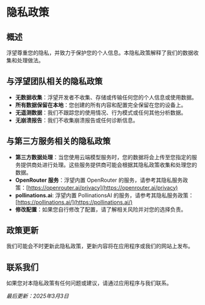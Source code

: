 # 隐私政策

## 概述

浮望尊重您的隐私，并致力于保护您的个人信息。本隐私政策解释了我们的数据收集和处理做法。

## 与浮望团队相关的隐私政策

- **无数据收集**：浮望开发者不收集、存储或传输任何您的个人信息或使用数据。
- **所有数据保留在本地**：您创建的所有内容和配置完全保留在您的设备上。
- **无遥测数据**：我们不跟踪您的使用情况、行为模式或任何其他分析数据。
- **无崩溃报告**：我们不收集崩溃报告或任何诊断信息。

## 与第三方服务相关的隐私政策

- **第三方数据处理**：当您使用云端模型服务时，您的数据将会上传至您指定的服务提供商处进行处理。这些服务提供商可能会根据其隐私政策收集和处理您的数据。
- **OpenRouter 服务**：浮望内置 OpenRouter 的服务，请参考其隐私服务政策：[https://openrouter.ai/privacy](https://openrouter.ai/privacy)
- **pollinations.ai**: 浮望内置 PollinationsAI 的服务，请参考其隐私服务政策：[https://pollinations.ai/](https://pollinations.ai/)
- **修改配置**：如果您自行修改了配置，请了解相关风险并对您的选择负责。

## 政策更新

我们可能会不时更新此隐私政策，更新内容将在应用程序或我们的网站上发布。

## 联系我们

如果您对本隐私政策有任何问题或建议，请通过应用程序与我们联系。

_最后更新：2025年3月3日_
